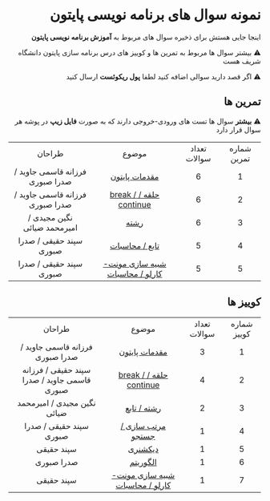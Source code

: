 <div dir="rtl">

# نمونه سوال های برنامه نویسی پایتون

اینجا جایی هستش برای ذخیره سوال های مربوط به **آموزش برنامه نویسی پایتون** 

⚠️ بیشتر سوال ها مربوط به تمرین ها و کوییز های درس برنامه سازی پایتون دانشگاه شریف هست  

⚠️ اگر قصد دارید سوالی اضافه کنید لطفا **پول ریکوئست** ارسال کنید

## تمرین ها

⚠️ **بیشتر** سوال ها تست های ورودی-خروجی دارند که به صورت **فایل زیپ** در پوشه هر سوال قرار دارد

<table style="text-align:center;">

<tr>
<td align="center">شماره تمرین</td>
<td align="center">تعداد سوالات</td>
<td align="center">موضوع</td>
<td align="center">طراحان</td>
</tr>
<tr align="center">
<td align="center">1</td>
<td align="center">6</td>
<td align="center"><a href="https://github.com/sepandhaghighi/python-questions/tree/master/Homework/HW1">مقدمات پایتون</a></td>
<td align="center">فرزانه قاسمی جاوید / صدرا صبوری</td>
</tr>
<tr>
<td align="center">2</td>
<td align="center">6</td>
<td align="center"><a href="https://github.com/sepandhaghighi/python-questions/tree/master/Homework/HW2">حلقه / break / continue</a></td>
<td align="center">فرزانه قاسمی جاوید / صدرا صبوری</td>
</tr>
<tr>
<td align="center">3</td>
<td align="center">6</td>
<td align="center"><a href="https://github.com/sepandhaghighi/python-questions/tree/master/Homework/HW3">رشته</a></td>
<td align="center">نگین مجیدی / امیرمحمد ضیائی</td>
</tr>
<tr>
<td align="center">4</td>
<td align="center">5</td>
<td align="center"><a href="https://github.com/sepandhaghighi/python-questions/tree/master/Homework/HW4">تابع / محاسبات</a></td>
<td align="center">سپند حقیقی / صدرا صبوری</td>
</tr>
<tr>
<td align="center">5</td>
<td align="center">5</td>
<td align="center"><a href="https://github.com/sepandhaghighi/python-questions/tree/master/Homework/HW5">شبیه سازی مونت-کارلو / محاسبات</a></td>
<td align="center">سپند حقیقی / صدرا صبوری</td>
</tr>



</table>  

## کوییز ها


<table style="text-align:center;">

<tr>
<td align="center">شماره کوییز</td>
<td align="center">تعداد سوالات</td>
<td align="center">موضوع</td>
<td align="center">طراحان</td>
</tr>
<tr align="center">
<td align="center">1</td>
<td align="center">3</td>
<td align="center"><a href="https://github.com/sepandhaghighi/python-questions/tree/master/Quiz/Q1">مقدمات پایتون</a> </td>
<td align="center">فرزانه قاسمی جاوید / صدرا صبوری</td>
</tr>
<tr>
<td align="center">2</td>
<td align="center">4</td>
<td align="center"><a href="https://github.com/sepandhaghighi/python-questions/tree/master/Quiz/Q2">حلقه / break / continue</a></td>
<td align="center"> سپند حقیقی / فرزانه قاسمی جاوید / صدرا صبوری</td>
</tr>
<tr>
<td align="center">3</td>
<td align="center">2</td>
<td align="center"><a href="https://github.com/sepandhaghighi/python-questions/tree/master/Quiz/Q3">رشته / تابع</a></td>
<td align="center"> نگین مجیدی / امیرمحمد ضیائی</td>
</tr>
<tr>
<td align="center">4</td>
<td align="center">1</td>
<td align="center"><a href="https://github.com/sepandhaghighi/python-questions/tree/master/Quiz/Q4">مرتب سازی / جستجو</a></td>
<td align="center">سپند حقیقی / صدرا صبوری</td>
</tr>
<tr>
<td align="center">5</td>
<td align="center">1</td>
<td align="center"><a href="https://github.com/sepandhaghighi/python-questions/tree/master/Quiz/Q5">دیکشنری</a></td>
<td align="center">سپند حقیقی</td>
</tr>
<tr>
<td align="center">6</td>
<td align="center">1</td>
<td align="center"><a href="https://github.com/sepandhaghighi/python-questions/tree/master/Quiz/Q6">الگوریتم</a></td>
<td align="center">صدرا صبوری</td>
</tr>
<tr>
<td align="center">7</td>
<td align="center">1</td>
<td align="center"><a href="https://github.com/sepandhaghighi/python-questions/tree/master/Quiz/Q7">شبیه سازی مونت-کارلو / محاسبات</a></td>
<td align="center">سپند حقیقی</td>
</tr>



</table>  

</div>  



